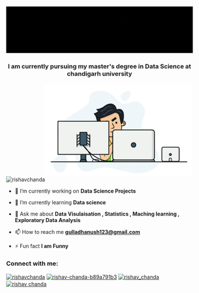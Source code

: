 ![MasterHead](https://github.com/GullaDhanush/GullaDhanush/blob/main/Black%20Technology%20LinkedIn%20Banner.gif)
<h3 align="center">I am currently pursuing my master's degree in Data Science at chandigarh university</h3>
<img align="right" alt="Coding" width="400" src="https://github.com/GullaDhanush/GullaDhanush/blob/main/code-developer.gif">
<p align="left"> <img src="https://komarev.com/ghpvc/?username=GullaDhanush&label=Profile%20views&color=0e75b6&style=flat" alt="rishavchanda" /> </p>

- 🔭 I’m currently working on **Data Science Projects**

- 🌱 I’m currently learning **Data science**

- 💬 Ask me about **Data Visulaisation , Statistics , Maching learning , Exploratory Data Analysis**

- 📫 How to reach me **gulladhanush123@gmail.com**

- ⚡ Fun fact **I am Funny**

<h3 align="left">Connect with me:</h3>
<p align="left">
<a href="https://twitter.com/GullaDhanush" target="blank"><img align="center" src="https://raw.githubusercontent.com/rahuldkjain/github-profile-readme-generator/master/src/images/icons/Social/twitter.svg" alt="rishavchanda" height="30" width="40" /></a>
<a href="https://linkedin.com/in/rishav-chanda-b89a791b3" target="blank"><img align="center" src="https://raw.githubusercontent.com/rahuldkjain/github-profile-readme-generator/master/src/images/icons/Social/linked-in-alt.svg" alt="rishav-chanda-b89a791b3" height="30" width="40" /></a>
<a href="https://instagram.com/rishav_chanda" target="blank"><img align="center" src="https://raw.githubusercontent.com/rahuldkjain/github-profile-readme-generator/master/src/images/icons/Social/instagram.svg" alt="rishav_chanda" height="30" width="40" /></a>
<a href="https://www.youtube.com/c/rishav chanda" target="blank"><img align="center" src="https://raw.githubusercontent.com/rahuldkjain/github-profile-readme-generator/master/src/images/icons/Social/youtube.svg" alt="rishav chanda" height="30" width="40" /></a>
</p>
